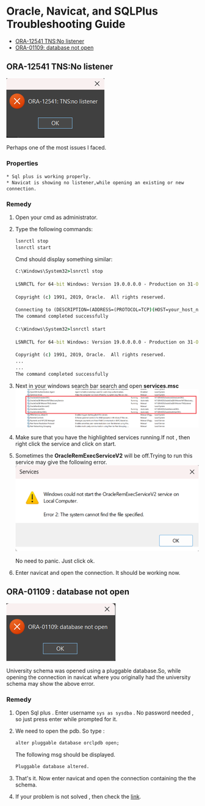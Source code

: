 # Oracle, Navicat, and SQLPlus Troubleshooting Guide
- [ORA-12541 TNS:No listener](#ora-12541-tnsno-listener)
- [ORA-01109: database not open](#ora-01109--database-not-open)

## ORA-12541 TNS:No listener
![issue](/Issues/12541_TNS_No_listener.png)

Perhaps one of the most issues I faced.

### Properties
    * Sql plus is working properly.
    * Navicat is showing no listener,while opening an existing or new connection.


### Remedy
1. Open your cmd as administrator.
2. Type the following commands: 
    ```cmd 
    lsnrctl stop
    lsnrctl start
    ```
    Cmd should display something similar:
    ```cmd 
    C:\Windows\System32>lsnrctl stop

    LSNRCTL for 64-bit Windows: Version 19.0.0.0.0 - Production on 31-OCT-2023 11:35:00

    Copyright (c) 1991, 2019, Oracle.  All rights reserved.

    Connecting to (DESCRIPTION=(ADDRESS=(PROTOCOL=TCP)(HOST=your_host_name)(PORT=1521)))
    The command completed successfully

    C:\Windows\System32>lsnrctl start

    LSNRCTL for 64-bit Windows: Version 19.0.0.0.0 - Production on 31-OCT-2023 14:24:23

    Copyright (c) 1991, 2019, Oracle.  All rights reserved.
    ...
    ...
    The command completed successfully
    ```
3. Next in your windows search bar search and open __services.msc__
![services.msc](/Issues/services_msc.png)

4. Make sure that you have the highlighted services running.If not , then right click the service and click on start.

5. Sometimes the __OracleRemExecServiceV2__ will be off.Trying to run this service may give the following error.
![vss](/Issues/vssexec.png)

    No need to panic. Just click ok.

6. Enter navicat and open the connection. It should be working now.


## ORA-01109 : database not open
![issue](/Issues/01109_Database_Not_Open.png)

University schema was opened using a pluggable database.So, while opening the connection in navicat where you originally had the university schema may show the above error.

### Remedy
1. Open Sql plus . Enter username `sys as sysdba` . No password needed , so just press enter while prompted for it.

2. We need to open the pdb. So type :
    ```cmd
    alter pluggable database orclpdb open;
    ```
    The following msg should be displayed. 
    ```cmd
    Pluggable database altered.
    ```

3. That's it. Now enter navicat and open the connection containing the the schema.

4. If your problem is not solved , then check the [link](https://logic.edchen.org/how-to-resolve-ora-01109-database-not-open/).